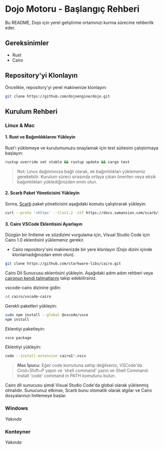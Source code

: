 # Dojo Motoru - Başlangıç Rehberi

Bu README, Dojo için yerel geliştirme ortamınızı kurma sürecine rehberlik eder.

## Gereksinimler

- Rust
- Cairo

## Repository'yi Klonlayın

Öncelikle, repository'yi yerel makinenize klonlayın:

```bash
git clone https://github.com/dojoengine/dojo.git
```

## Kurulum Rehberi

### Linux & Mac

#### 1. Rust ve Bağımlılıklarını Yükleyin

Rust'ı yüklemeye ve kurulumunuzu onaylamak için test süitesini çalıştırmaya başlayın:

```bash
rustup override set stable && rustup update && cargo test
```

> Not: Linux dağıtımınıza bağlı olarak, ek bağımlılıkları yüklemeniz gerekebilir. Kurulum süreci sırasında ortaya çıkan önerilen veya eksik bağımlılıkları yüklediğinizden emin olun.

#### 2. Scarb Paket Yöneticisini Yükleyin

Sonra, [Scarb](https://docs.swmansion.com/scarb) paket yöneticisini aşağıdaki komutu çalıştırarak yükleyin:

```bash
curl --proto '=https' --tlsv1.2 -sSf https://docs.swmansion.com/scarb/install.sh | sh
```

#### 3. Cairo VSCode Eklentisini Ayarlayın

Düzgün bir lintleme ve sözdizimi vurgulama için, Visual Studio Code için Cairo 1.0 eklentisini yüklemeniz gerekir.

- Cairo repository'sini makinenizde bir yere klonlayın (Dojo dizini içinde klonlamadığınızdan emin olun).

```bash
git clone https://github.com/starkware-libs/cairo.git
```

Cairo Dil Sunucusu eklentisini yükleyin. Aşağıdaki adım adım rehberi veya [caironun kendi talimatlarını](https://github.com/starkware-libs/cairo/blob/main/vscode-cairo/README.md) takip edebilirsiniz.

vscode-cairo dizinine gidin:

```bash
cd cairo/vscode-cairo
```

Gerekli paketleri yükleyin:

```bash
sudo npm install --global @vscode/vsce
npm install
```

Eklentiyi paketleyin:

```bash
vsce package
```

Eklentiyi yükleyin:

```bash
code --install-extension cairo1*.vsix
```

> **Mac İpucu:** Eğer code komutuna sahip değilseniz, VSCode'da Cmd+Shift+P yapın ve 'shell command' yazın ve Shell Command: Install 'code' command in PATH komutunu bulun.

Cairo dil sunucusu şimdi Visual Studio Code'da global olarak yüklenmiş olmalıdır. Sunucunuz etkinse, Scarb bunu otomatik olarak algılar ve Cairo dosyalarınızı lintlemeye başlar.

### Windows

_Yakında_

### Konteyner

_Yakında_
